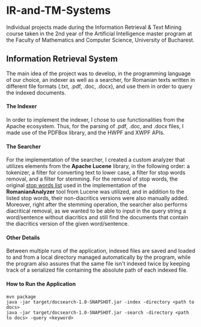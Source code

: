 # IR-and-TM-Systems

Individual projects made during the Information Retrieval & Text Mining course taken in the 2nd year of the Artificial Intelligence master program at the Faculty of Mathematics and Computer Science, University of Bucharest.

## Information Retrieval System

The main idea of the project was to develop, in the programming language of our choice, an indexer as well as a searcher, for Romanian texts written in different file formats (.txt, .pdf, .doc, .docx), and use them in order to query the indexed documents. 

#### The Indexer

In order to implement the indexer, I chose to use functionalities from the Apache ecosystem. Thus, for the parsing of .pdf, .doc, and .docx files, I made use of the PDFBox library, and the HWPF and XWPF APIs.

#### The Searcher

For the implementation of the searcher, I created a custom analyzer that utilizes elements from the **Apache Lucene** library, in the following order: a tokenizer, a filter for converting text to lower case, a filter for stop words removal, and a filter for stemming. For the removal of stop words, the original [stop words list](https://github.com/apache/lucene/blob/main/lucene/analysis/common/src/resources/org/apache/lucene/analysis/ro/stopwords.txt) used in the implementation of the **RomanianAnalyzer** tool from Lucene was utilized, and in addition to the listed stop words, their non-diacritics versions were also manually added. Moreover, right after the stemming operation, the searcher also performs diacritical removal, as we wanted to be able to input in the query string a word/sentence without diacritics and still find the documents that contain the diacritics version of the given word/sentence.

#### Other Details

Between multiple runs of the application, indexed files are saved and loaded to and from a local directory managed automatically by the program, while the program also assures that the same file isn't indexed twice by keeping track of a serialized file containing the absolute path of each indexed file.

#### How to Run the Application

```
mvn package
java -jar target/docsearch-1.0-SNAPSHOT.jar -index -directory <path to docs>
java -jar target/docsearch-1.0-SNAPSHOT.jar -search -directory <path to docs> -query <keyword>
```
